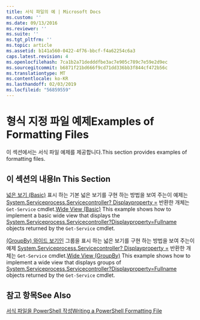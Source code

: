 ```yaml
---
title: 서식 파일의 예 | Microsoft Docs
ms.custom: ''
ms.date: 09/13/2016
ms.reviewer: ''
ms.suite: ''
ms.tgt_pltfrm: ''
ms.topic: article
ms.assetid: b141a560-0422-4f76-bbcf-f4a62254c6a3
caps.latest.revision: 4
ms.openlocfilehash: 7ca1b2a71dedddfbe3ac7e905c789c7e59e2d9ec
ms.sourcegitcommit: b6871f21bd666f9cd71dd336bb3f844cf472b56c
ms.translationtype: MT
ms.contentlocale: ko-KR
ms.lasthandoff: 02/03/2019
ms.locfileid: "56859559"
---
```

# <a name="examples-of-formatting-files"></a><span data-ttu-id="458ec-102">형식 지정 파일 예제</span><span class="sxs-lookup"><span data-stu-id="458ec-102">Examples of Formatting Files</span></span>

<span data-ttu-id="458ec-103">이 섹션에서는 서식 파일 예제를 제공합니다.</span><span class="sxs-lookup"><span data-stu-id="458ec-103">This section provides examples of formatting files.</span></span>

## <a name="in-this-section"></a><span data-ttu-id="458ec-104">이 섹션의 내용</span><span class="sxs-lookup"><span data-stu-id="458ec-104">In This Section</span></span>

<span data-ttu-id="458ec-105">[넓은 보기 (Basic)](./wide-view-basic.md) 표시 하는 기본 넓은 보기를 구현 하는 방법을 보여 주는이 예제는 [System.Serviceprocess.Servicecontroller? Displayproperty =](/dotnet/api/System.ServiceProcess.ServiceController) 반환한 개체는 `Get-Service` cmdlet.</span><span class="sxs-lookup"><span data-stu-id="458ec-105">[Wide View (Basic)](./wide-view-basic.md) This example shows how to implement a basic wide view that displays the [System.Serviceprocess.Servicecontroller?Displayproperty=Fullname](/dotnet/api/System.ServiceProcess.ServiceController) objects returned by the `Get-Service` cmdlet.</span></span>

<span data-ttu-id="458ec-106">[(GroupBy) 와이드 보기인](./wide-view-groupby.md) 그룹을 표시 하는 넓은 보기를 구현 하는 방법을 보여 주는이 예제 [System.Serviceprocess.Servicecontroller? Displayproperty =](/dotnet/api/System.ServiceProcess.ServiceController) 반환한 개체는 `Get-Service` cmdlet.</span><span class="sxs-lookup"><span data-stu-id="458ec-106">[Wide View (GroupBy)](./wide-view-groupby.md) This example shows how to implement a wide view that displays groups of [System.Serviceprocess.Servicecontroller?Displayproperty=Fullname](/dotnet/api/System.ServiceProcess.ServiceController) objects returned by the `Get-Service` cmdlet.</span></span>

## <a name="see-also"></a><span data-ttu-id="458ec-107">참고 항목</span><span class="sxs-lookup"><span data-stu-id="458ec-107">See Also</span></span>

[<span data-ttu-id="458ec-108">서식 파일을 PowerShell 작성</span><span class="sxs-lookup"><span data-stu-id="458ec-108">Writing a PowerShell Formatting File</span></span>](./writing-a-powershell-formatting-file.md)
